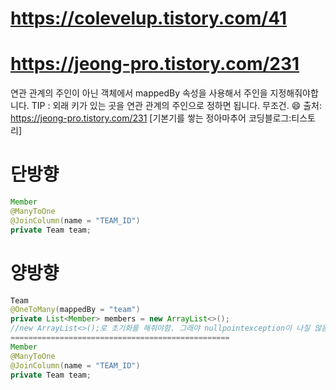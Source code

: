 # https://colevelup.tistory.com/41
# https://jeong-pro.tistory.com/231

연관 관계의 주인이 아닌 객체에서 mappedBy 속성을 사용해서 주인을 지정해줘야합니다.
TIP : 외래 키가 있는 곳을 연관 관계의 주인으로 정하면 됩니다. 무조건. 😄
출처: https://jeong-pro.tistory.com/231 [기본기를 쌓는 정아마추어 코딩블로그:티스토리]

# 단방향
```java
Member
@ManyToOne
@JoinColumn(name = "TEAM_ID")
private Team team;
```

# 양방향
```java
Team
@OneToMany(mappedBy = "team")
private List<Member> members = new ArrayList<>();
//new ArrayList<>();로 초기화를 해줘야함. 그래야 nullpointexception이 나질 않음.
=================================================
Member
@ManyToOne
@JoinColumn(name = "TEAM_ID")
private Team team;
```
